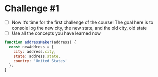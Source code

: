 # Challenge \#1

* [ ] Now it’s time for the first challenge of the course! The goal here is to console log the new city, the new state, and the old city, old state
* [ ] Use all the concepts you have learned now

```javascript
function addressMaker(address) {
  const newAddress = {
    city: address.city,
    state: address.state,
    country: 'United States'
  };
}
```

